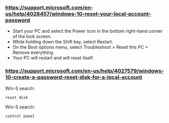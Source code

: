 
### https://support.microsoft.com/en-us/help/4028457/windows-10-reset-your-local-account-password

- Start your PC and select the Power  icon in the bottom right-hand corner of the lock screen. 
- While holding down the Shift key, select Restart. 
- On the Boot options menu, select Troubleshoot > Reset this PC > Remove everything. 
- Your PC will restart and will reset itself. 

### https://support.microsoft.com/en-us/help/4027579/windows-10-create-a-password-reset-disk-for-a-local-account

Win-S search:

    reset disk

Win-S search:

    control panel

